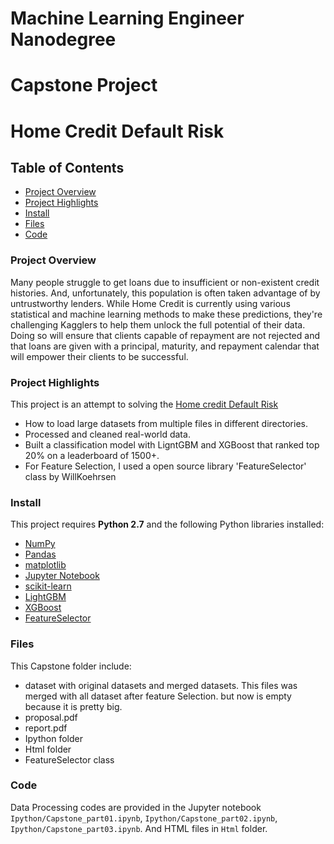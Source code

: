 # Machine Learning Engineer Nanodegree

# Capstone Project

# Home Credit Default Risk


## Table of Contents  
- [Project Overview](#project-overview)
- [Project Highlights](#project-highlights)
- [Install](#install)
- [Files](#file)
- [Code](#code)



### <a name="project-overview"></a>Project Overview

Many people struggle to get loans due to insufficient or non-existent credit histories. And, unfortunately,
this population is often taken advantage of by untrustworthy lenders.
While Home Credit is currently using various statistical and machine learning methods to make these predictions,
they're challenging Kagglers to help them unlock the full potential of their data.
Doing so will ensure that clients capable of repayment are not rejected and that loans are given with a principal, maturity,
and repayment calendar that will empower their clients to be successful.

### <a name="project-highlights"></a>Project Highlights

This project is an attempt to solving the [Home credit Default Risk](https://www.kaggle.com/c/home-credit-default-risk)

- How to load large datasets from multiple files in different directories.
- Processed and cleaned real-world data.
- Built a classification model with LigntGBM and XGBoost that ranked top 20% on a leaderboard of 1500+.
- For Feature Selection, I used a open source library 'FeatureSelector' class by WillKoehrsen

### <a name="install"></a>Install

This project requires **Python 2.7** and the following Python libraries installed:

- [NumPy](http://www.numpy.org/)
- [Pandas](http://pandas.pydata.org)
- [matplotlib](http://matplotlib.org/)
- [Jupyter Notebook](http://jupyter.org/)
- [scikit-learn](http://scikit-learn.org/stable/)
- [LightGBM](https://lightgbm.readthedocs.io/en/latest/)
- [XGBoost](https://xgboost.readthedocs.io/en/latest/)
- [FeatureSelector](https://github.com/WillKoehrsen/feature-selector)


### <a name="file"></a>Files

This Capstone folder include:
- dataset with original datasets and merged datasets. This files was merged with all dataset after feature Selection.
  but now is empty because it is pretty big.
- proposal.pdf
- report.pdf
- Ipython folder
- Html folder
- FeatureSelector class



### <a name="code"></a>Code

Data Processing codes are provided in the Jupyter notebook `Ipython/Capstone_part01.ipynb`, `Ipython/Capstone_part02.ipynb`,
`Ipython/Capstone_part03.ipynb`. And HTML files in `Html` folder.
